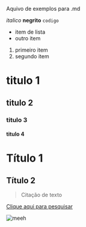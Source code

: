 Aquivo de exemplos para .md

*italico*
**negrito**
`codigo`
* item de lista
* outro item
1. primeiro item
2. segundo item

# titulo 1
## titulo 2
### titulo 3
#### titulo 4

Título 1
========

Título 2
--------

> Citação de texto

[Clique aqui para pesquisar](https://www.google.com.br/ "Google")

![meeh](https://www.spreadshirt.com/image-server/v1/mp/designs/12079478,width=178,height=178/shrug-emoticon-japanese-kaomoji.png "Meeh")


